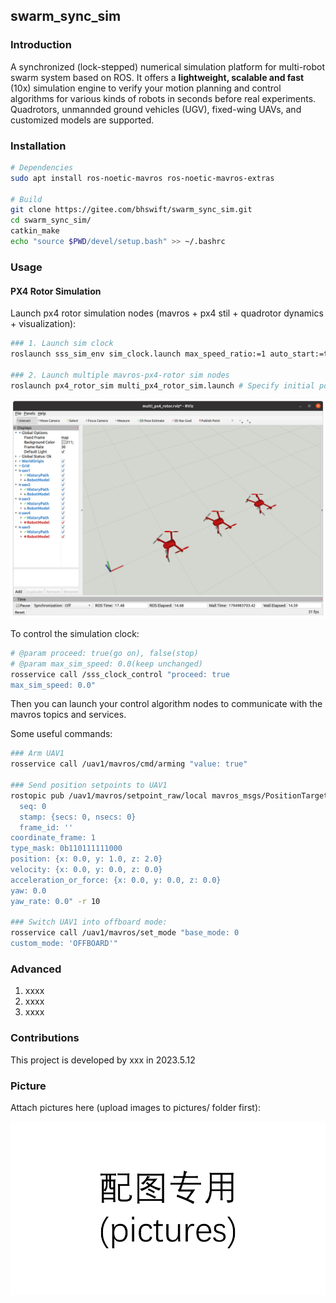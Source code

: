 ## swarm_sync_sim

### Introduction
A synchronized (lock-stepped) numerical simulation platform for multi-robot swarm system based on ROS. It offers a **lightweight, scalable and fast** (10x) simulation engine to verify your motion planning and control algorithms for various kinds of robots in seconds before real experiments. Quadrotors, unmannded ground vehicles (UGV), fixed-wing UAVs, and customized models are supported.


### Installation

```bash
# Dependencies
sudo apt install ros-noetic-mavros ros-noetic-mavros-extras

# Build
git clone https://gitee.com/bhswift/swarm_sync_sim.git
cd swarm_sync_sim/
catkin_make
echo "source $PWD/devel/setup.bash" >> ~/.bashrc
```

### Usage

#### PX4 Rotor Simulation

Launch px4 rotor simulation nodes (mavros + px4 stil + quadrotor dynamics + visualization):

```bash
### 1. Launch sim clock
roslaunch sss_sim_env sim_clock.launch max_speed_ratio:=1 auto_start:=true # You can also specify max_simulation_rate and auto_start in the launch file

### 2. Launch multiple mavros-px4-rotor sim nodes
roslaunch px4_rotor_sim multi_px4_rotor_sim.launch # Specify initial positions in the launch file
```
![image_name](pictures/multi-px4-rotor-sim.png)

To control the simulation clock:

```bash
# @param proceed: true(go on), false(stop)
# @param max_sim_speed: 0.0(keep unchanged)
rosservice call /sss_clock_control "proceed: true
max_sim_speed: 0.0"
```

Then you can launch your control algorithm nodes to communicate with the mavros topics and services.

Some useful commands:

```bash
### Arm UAV1
rosservice call /uav1/mavros/cmd/arming "value: true" 

### Send position setpoints to UAV1
rostopic pub /uav1/mavros/setpoint_raw/local mavros_msgs/PositionTarget "header:
  seq: 0
  stamp: {secs: 0, nsecs: 0}
  frame_id: ''
coordinate_frame: 1
type_mask: 0b110111111000
position: {x: 0.0, y: 1.0, z: 2.0}
velocity: {x: 0.0, y: 0.0, z: 0.0}
acceleration_or_force: {x: 0.0, y: 0.0, z: 0.0}
yaw: 0.0
yaw_rate: 0.0" -r 10

### Switch UAV1 into offboard mode:
rosservice call /uav1/mavros/set_mode "base_mode: 0 
custom_mode: 'OFFBOARD'"
```





### Advanced

1.  xxxx
2.  xxxx
3.  xxxx


### Contributions

This project is developed by xxx in 2023.5.12

### Picture

Attach pictures here (upload images to pictures/ folder first):

![image_name](pictures/img1.png)
